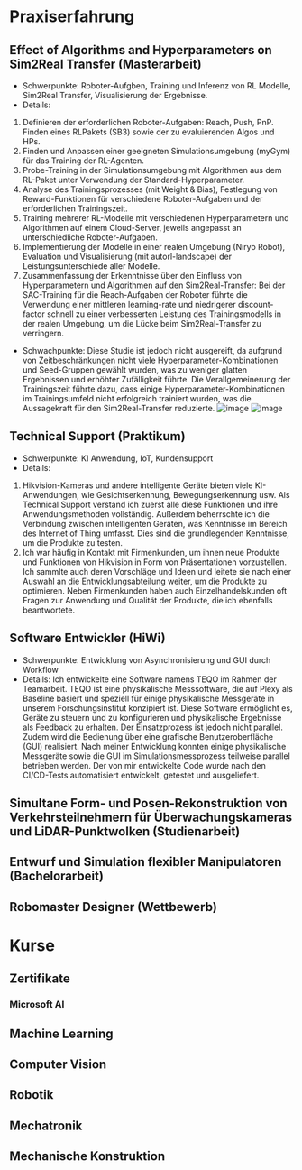 # Praxiserfahrung

## Effect of Algorithms and Hyperparameters on Sim2Real Transfer (Masterarbeit)
- Schwerpunkte: Roboter-Aufgben, Training und Inferenz von RL Modelle, Sim2Real Transfer, Visualisierung der Ergebnisse.
- Details:
1. Definieren der erforderlichen Roboter-Aufgaben: Reach, Push, PnP. Finden eines RLPakets (SB3) sowie der zu evaluierenden Algos und HPs.
2. Finden und Anpassen einer geeigneten Simulationsumgebung (myGym) für das Training der RL-Agenten.
3. Probe-Training in der Simulationsumgebung mit Algorithmen aus dem RL-Paket unter Verwendung der Standard-Hyperparameter.
4. Analyse des Trainingsprozesses (mit Weight & Bias), Festlegung von Reward-Funktionen für verschiedene Roboter-Aufgaben und der erforderlichen Trainingszeit.
5. Training mehrerer RL-Modelle mit verschiedenen Hyperparametern und Algorithmen auf einem Cloud-Server, jeweils angepasst an unterschiedliche Roboter-Aufgaben.
6. Implementierung der Modelle in einer realen Umgebung (Niryo Robot), Evaluation und Visualisierung (mit autorl-landscape) der Leistungsunterschiede aller Modelle.
7. Zusammenfassung der Erkenntnisse über den Einfluss von Hyperparametern und Algorithmen auf den Sim2Real-Transfer: Bei der SAC-Training für die Reach-Aufgaben der Roboter führte die Verwendung einer mittleren learning-rate und niedrigerer discount-factor schnell zu einer verbesserten Leistung des Trainingsmodells in der realen Umgebung, um die Lücke beim Sim2Real-Transfer zu verringern.
- Schwachpunkte: Diese Studie ist jedoch nicht ausgereift, da aufgrund von Zeitbeschränkungen nicht viele Hyperparameter-Kombinationen und Seed-Gruppen gewählt wurden, was zu weniger glatten Ergebnissen und erhöhter Zufälligkeit führte. Die Verallgemeinerung der Trainingszeit führte dazu, dass einige Hyperparameter-Kombinationen im Trainingsumfeld nicht erfolgreich trainiert wurden, was die Aussagekraft für den Sim2Real-Transfer reduzierte.
![image](https://github.com/engineerkong/Learning_Notes/assets/89781823/133bc288-7434-4ce3-b782-0e7ff6f3b43c)
![image](https://github.com/engineerkong/Learning_Notes/assets/89781823/fb065914-6584-447a-8064-cc022dcaed1c)

## Technical Support (Praktikum)
- Schwerpunkte: KI Anwendung, IoT, Kundensupport
- Details:
1. Hikvision-Kameras und andere intelligente Geräte bieten viele KI-Anwendungen, wie Gesichtserkennung, Bewegungserkennung usw. Als Technical Support verstand ich zuerst alle diese Funktionen und ihre Anwendungsmethoden vollständig. Außerdem beherrschte ich die Verbindung zwischen intelligenten Geräten, was Kenntnisse im Bereich des Internet of Thing umfasst. Dies sind die grundlegenden Kenntnisse, um die Produkte zu testen.
2. Ich war häufig in Kontakt mit Firmenkunden, um ihnen neue Produkte und Funktionen von Hikvision in Form von Präsentationen vorzustellen. Ich sammlte auch deren Vorschläge und Ideen und leitete sie nach einer Auswahl an die Entwicklungsabteilung weiter, um die Produkte zu optimieren. Neben Firmenkunden haben auch Einzelhandelskunden oft Fragen zur Anwendung und Qualität der Produkte, die ich ebenfalls beantwortete.

## Software Entwickler (HiWi)
- Schwerpunkte: Entwicklung von Asynchronisierung und GUI durch Workflow
- Details:
Ich entwickelte eine Software namens TEQO im Rahmen der Teamarbeit. TEQO ist eine physikalische Messsoftware, die auf Plexy als Baseline basiert und speziell für einige physikalische Messgeräte in unserem Forschungsinstitut konzipiert ist. Diese Software ermöglicht es, Geräte zu steuern und zu konfigurieren und physikalische Ergebnisse als Feedback zu erhalten. Der Einsatzprozess ist jedoch nicht parallel. Zudem wird die Bedienung über eine grafische Benutzeroberfläche (GUI) realisiert. Nach meiner Entwicklung konnten einige physikalische Messgeräte sowie die GUI im Simulationsmessprozess teilweise parallel betrieben werden. Der von mir entwickelte Code wurde nach den CI/CD-Tests automatisiert entwickelt, getestet und ausgeliefert.

## Simultane Form- und Posen-Rekonstruktion von Verkehrsteilnehmern für Überwachungskameras und LiDAR-Punktwolken (Studienarbeit)

## Entwurf und Simulation flexibler Manipulatoren (Bachelorarbeit)

## Robomaster Designer (Wettbewerb)

# Kurse

## Zertifikate
### Microsoft AI

## Machine Learning

## Computer Vision

## Robotik

## Mechatronik

## Mechanische Konstruktion
